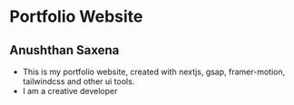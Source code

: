 # Portfolio Website
## Anushthan Saxena

- This is my portfolio website, created with nextjs, gsap, framer-motion, tailwindcss and other ui tools.
- I am a creative developer